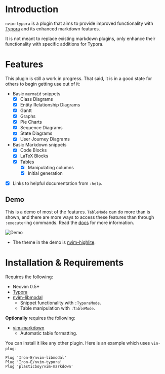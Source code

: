 # Introduction

`nvim-typora` is a plugin that aims to provide improved functionality with [Typora](typora.io) and its enhanced markdown features.

It is not meant to replace existing markdown plugins, only enhance their functionality with specific additions for Typora.

# Features

This plugin is still a work in progress. That said, it is in a good state for others to begin getting use out of it:

* Basic `mermaid` snippets
	* [x] Class Diagrams
	* [x] Entity Relationship Diagrams
	* [x] Gantt
	* [x] Graphs
	* [x] Pie Charts
	* [x] Sequence Diagrams
	* [x] State Diagrams
	* [x] User Journey Diagrams
* Basic Markdown snippets
	* [x] Code Blocks
	* [x] LaTeX Blocks
	* [x] Tables
		* [x] Manipulating columns
		* [x] Initial generation
* [x] Links to helpful documentation from `:help`.

## Demo

This is a demo of most of the features. `TableMode` can do more than is shown, and there are more ways to access these features than through `:execute`-ing commands. Read the [docs](./doc/typora.txt) for more information.

![Demo](./media/2020_10_02.11_44_05.gif "Demo")

* The theme in the demo is [nvim-highlite](https://github.com/Iron-E/nvim-highlite).

# Installation & Requirements

Requires the following:

* Neovim 0.5+
* [Typora](typora.io)
* [nvim-libmodal](https://github.com/Iron-E/nvim-libmodal)
	* Snippet functionality with `:TyporaMode`.
	* Table manipulation with `:TableMode`.

__Optionally__ requires the following:

* [vim-markdown](https://github.com/plasticboy/vim-markdown/blob/master/ftplugin/markdown.vim)
	* Automatic table formatting.

You can install it like any other plugin. Here is an example which uses `vim-plug`:

```viml
Plug 'Iron-E/nvim-libmodal'
Plug 'Iron-E/nvim-typora'
Plug 'plasticboy/vim-markdown'
```
